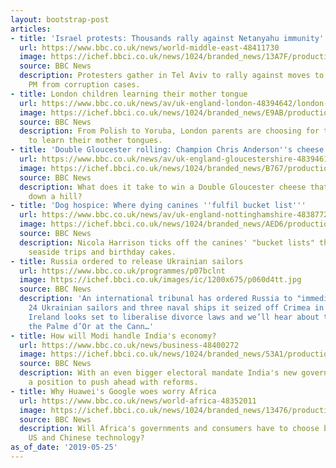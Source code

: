 ```yaml
---
layout: bootstrap-post
articles:
- title: 'Israel protests: Thousands rally against Netanyahu immunity'
  url: https://www.bbc.co.uk/news/world-middle-east-48411730
  image: https://ichef.bbci.co.uk/news/1024/branded_news/13A7F/production/_107111508_054214923-1.jpg
  source: BBC News
  description: Protesters gather in Tel Aviv to rally against moves to safeguard the
    PM from corruption cases.
- title: London children learning their mother tongue
  url: https://www.bbc.co.uk/news/av/uk-england-london-48394642/london-children-learning-their-mother-tongue
  image: https://ichef.bbci.co.uk/news/1024/branded_news/E9AB/production/_107091895_p07b4hdl.jpg
  source: BBC News
  description: From Polish to Yoruba, London parents are choosing for their children
    to learn their mother tongues.
- title: 'Double Gloucester rolling: Champion Chris Anderson''s cheese guide'
  url: https://www.bbc.co.uk/news/av/uk-england-gloucestershire-48394616/double-gloucester-rolling-champion-chris-anderson-s-cheese-guide
  image: https://ichef.bbci.co.uk/news/1024/branded_news/B767/production/_107115964_p07bdfzc.jpg
  source: BBC News
  description: What does it take to win a Double Gloucester cheese that's been rolled
    down a hill?
- title: 'Dog hospice: Where dying canines ''fulfil bucket list'''
  url: https://www.bbc.co.uk/news/av/uk-england-nottinghamshire-48387721/dog-hospice-where-dying-canines-fulfil-bucket-list
  image: https://ichef.bbci.co.uk/news/1024/branded_news/AED6/production/_107085744_p07b4qnq.jpg
  source: BBC News
  description: Nicola Harrison ticks off the canines' "bucket lists" that include
    seaside trips and birthday cakes.
- title: Russia ordered to release Ukrainian sailors
  url: https://www.bbc.co.uk/programmes/p07bclnt
  image: https://ichef.bbci.co.uk/images/ic/1200x675/p060d4tt.jpg
  source: BBC News
  description: 'An international tribunal has ordered Russia to "immediately" release
    24 Ukrainian sailors and three naval ships it seized off Crimea in November. Also:
    Ireland looks set to liberalise divorce laws and we’ll hear about the winner of
    the Palme d’Or at the Cann…'
- title: How will Modi handle India's economy?
  url: https://www.bbc.co.uk/news/business-48400272
  image: https://ichef.bbci.co.uk/news/1024/branded_news/53A1/production/_107090412_modielections.jpg
  source: BBC News
  description: With an even bigger electoral mandate India's new government is in
    a position to push ahead with reforms.
- title: Why Huawei's Google woes worry Africa
  url: https://www.bbc.co.uk/news/world-africa-48352011
  image: https://ichef.bbci.co.uk/news/1024/branded_news/13476/production/_107066987_gettyimages-524937146.jpg
  source: BBC News
  description: Will Africa's governments and consumers have to choose between using
    US and Chinese technology?
as_of_date: '2019-05-25'
---
```


